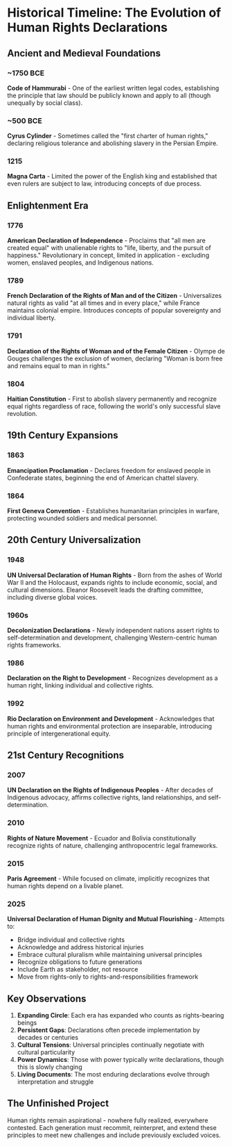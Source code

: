 # Historical Timeline: The Evolution of Human Rights Declarations

## Ancient and Medieval Foundations

### ~1750 BCE
**Code of Hammurabi** - One of the earliest written legal codes, establishing the principle that law should be publicly known and apply to all (though unequally by social class).

### ~500 BCE
**Cyrus Cylinder** - Sometimes called the "first charter of human rights," declaring religious tolerance and abolishing slavery in the Persian Empire.

### 1215
**Magna Carta** - Limited the power of the English king and established that even rulers are subject to law, introducing concepts of due process.

## Enlightenment Era

### 1776
**American Declaration of Independence** - Proclaims that "all men are created equal" with unalienable rights to "life, liberty, and the pursuit of happiness." Revolutionary in concept, limited in application - excluding women, enslaved peoples, and Indigenous nations.

### 1789
**French Declaration of the Rights of Man and of the Citizen** - Universalizes natural rights as valid "at all times and in every place," while France maintains colonial empire. Introduces concepts of popular sovereignty and individual liberty.

### 1791
**Declaration of the Rights of Woman and of the Female Citizen** - Olympe de Gouges challenges the exclusion of women, declaring "Woman is born free and remains equal to man in rights."

### 1804
**Haitian Constitution** - First to abolish slavery permanently and recognize equal rights regardless of race, following the world's only successful slave revolution.

## 19th Century Expansions

### 1863
**Emancipation Proclamation** - Declares freedom for enslaved people in Confederate states, beginning the end of American chattel slavery.

### 1864
**First Geneva Convention** - Establishes humanitarian principles in warfare, protecting wounded soldiers and medical personnel.

## 20th Century Universalization

### 1948
**UN Universal Declaration of Human Rights** - Born from the ashes of World War II and the Holocaust, expands rights to include economic, social, and cultural dimensions. Eleanor Roosevelt leads the drafting committee, including diverse global voices.

### 1960s
**Decolonization Declarations** - Newly independent nations assert rights to self-determination and development, challenging Western-centric human rights frameworks.

### 1986
**Declaration on the Right to Development** - Recognizes development as a human right, linking individual and collective rights.

### 1992
**Rio Declaration on Environment and Development** - Acknowledges that human rights and environmental protection are inseparable, introducing principle of intergenerational equity.

## 21st Century Recognitions

### 2007
**UN Declaration on the Rights of Indigenous Peoples** - After decades of Indigenous advocacy, affirms collective rights, land relationships, and self-determination.

### 2010
**Rights of Nature Movement** - Ecuador and Bolivia constitutionally recognize rights of nature, challenging anthropocentric legal frameworks.

### 2015
**Paris Agreement** - While focused on climate, implicitly recognizes that human rights depend on a livable planet.

### 2025
**Universal Declaration of Human Dignity and Mutual Flourishing** - Attempts to:
- Bridge individual and collective rights
- Acknowledge and address historical injuries
- Embrace cultural pluralism while maintaining universal principles
- Recognize obligations to future generations
- Include Earth as stakeholder, not resource
- Move from rights-only to rights-and-responsibilities framework

## Key Observations

1. **Expanding Circle**: Each era has expanded who counts as rights-bearing beings
2. **Persistent Gaps**: Declarations often precede implementation by decades or centuries
3. **Cultural Tensions**: Universal principles continually negotiate with cultural particularity
4. **Power Dynamics**: Those with power typically write declarations, though this is slowly changing
5. **Living Documents**: The most enduring declarations evolve through interpretation and struggle

## The Unfinished Project

Human rights remain aspirational - nowhere fully realized, everywhere contested. Each generation must recommit, reinterpret, and extend these principles to meet new challenges and include previously excluded voices.